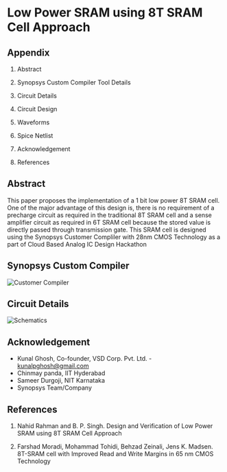 
# Low Power SRAM using 8T SRAM Cell Approach 





## Appendix

1. Abstract

2. Synopsys Custom Compiler Tool Details

3. Circuit Details

4. Circuit Design

5. Waveforms

6. Spice Netlist

7. Acknowledgement

8. References


## Abstract

This paper proposes the implementation of a 1 bit low power 8T SRAM cell. One of the major advantage of this design is, there is no requirement of a precharge circuit as required in the traditional 8T SRAM cell and a sense amplifier circuit as required in 6T SRAM cell because the stored value is directly passed through transmission gate. This SRAM cell is designed using the Synopsys Customer Compliler with 28nm CMOS Technology as a part of Cloud Based Analog IC Design Hackathon
## Synopsys Custom Compiler

![Customer Compiler](https://user-images.githubusercontent.com/100414911/155836981-66449787-d7a3-4794-84f2-b5f18002354b.gif)



## Circuit Details


![Schematics](https://user-images.githubusercontent.com/100414911/155836975-b8a721d7-f47a-4604-86a9-0317f18e29ac.jpg)



## Acknowledgement


- Kunal Ghosh, Co-founder, VSD Corp. Pvt. Ltd. - kunalpghosh@gmail.com
- Chinmay panda, IIT Hyderabad
- Sameer Durgoji, NIT Karnataka
- Synopsys Team/Company
## References

1. Nahid Rahman and B. P. Singh. Design and Verification of Low Power SRAM using 8T SRAM Cell Approach

2. Farshad Moradi, Mohammad Tohidi, Behzad Zeinali, Jens K. Madsen. 8T-SRAM cell with Improved Read and Write Margins in 65 nm CMOS Technology

